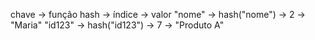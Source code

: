 chave      →     função hash      →     índice     →     valor
"nome"     →     hash("nome")     →     2          →     "Maria"
"id123"    →     hash("id123")    →     7          →     "Produto A"
